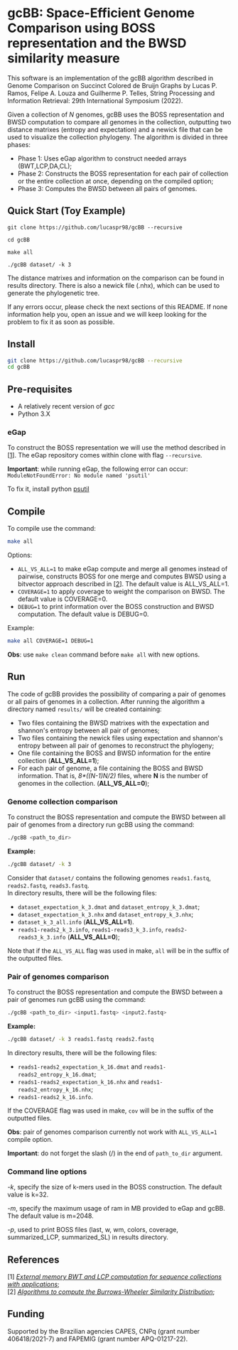 # gcBB: Space-Efficient Genome Comparison using BOSS representation and the BWSD similarity measure 
This software is an implementation of the gcBB algorithm described in Genome Comparison on Succinct Colored de Bruijn Graphs by Lucas P. Ramos, Felipe A. Louza and Guilherme P. Telles, String Processing and Information Retrieval: 29th International Symposium (2022).

Given a collection of _N_ genomes, gcBB uses the BOSS representation and BWSD computation to compare all genomes in the collection, outputting two distance matrixes (entropy and expectation) and a newick file that can be used to visualize the collection phylogeny. The algorithm is divided in three phases:
* Phase 1: Uses eGap algorithm to construct needed arrays (BWT,LCP,DA,CL);
* Phase 2: Constructs the BOSS representation for each pair of collection or the entire collection at once, depending on the compiled option;
* Phase 3: Computes the BWSD between all pairs of genomes.

## Quick Start (Toy Example)

```
git clone https://github.com/lucaspr98/gcBB --recursive

cd gcBB

make all

./gcBB dataset/ -k 3
```

The distance matrixes and information on the comparison can be found in results directory. There is also a newick file (.nhx), which can be used to generate the phylogenetic tree.

If any errors occur, please check the next sections of this README. If none information help you, open an issue and we will keep looking for the problem to fix it as soon as possible.

## Install
```sh
git clone https://github.com/lucaspr98/gcBB --recursive
cd gcBB
```

## Pre-requisites
* A relatively recent version of *gcc*
* Python 3.X

### eGap
To construct the BOSS representation we will use the method described in [[1](https://doi.org/10.1186/s13015-019-0140-0)]. 
The eGap repository comes within clone with flag `--recursive`.

**Important**: while running eGap, the following error can occur:
`ModuleNotFoundError: No module named 'psutil'`

To fix it, install python [psutil](https://github.com/giampaolo/psutil/blob/master/INSTALL.rst)

## Compile
To compile use the command:
```sh
make all
```
Options:
* `ALL_VS_ALL=1` to make eGap compute and merge all genomes instead of pairwise, constructs BOSS for one merge and computes BWSD using a bitvector approach described in [[2](https://doi.org/10.1016/j.tcs.2019.03.012)]. The default value is ALL_VS_ALL=1.
* `COVERAGE=1` to apply coverage to weight the comparison on BWSD. The default value is COVERAGE=0.
* `DEBUG=1` to print information over the BOSS construction and BWSD computation. The default value is DEBUG=0.


Example:
```sh
make all COVERAGE=1 DEBUG=1
```
**Obs**: use `make clean` command before `make all` with new options. 
## Run
The code of gcBB provides the possibility of comparing a pair of genomes or all pairs of genomes in a collection. After running the algorithm a directory named `results/` will be created containing:
* Two files containing the BWSD matrixes with the expectation and shannon's entropy between all pair of genomes;
* Two files containing the newick files using expectation and shannon's entropy between all pair of genomes to reconstruct the phylogeny;
* One file containing the BOSS and BWSD information for the entire collection (**ALL_VS_ALL=1**);
* For each pair of genome, a file containing the BOSS and BWSD information. That is, _8*((N-1)*N/2)*_ files, where **N** is the number of genomes in the collection. (**ALL_VS_ALL=0**);

### Genome collection comparison
To construct the BOSS representation and compute the BWSD between all pair of genomes from a directory run gcBB using the command:
```sh
./gcBB <path_to_dir>
```
**Example:**
```sh
./gcBB dataset/ -k 3
```
Consider that `dataset/` contains the following genomes `reads1.fastq`, `reads2.fastq`, `reads3.fastq`.\
In directory results, there will be the following files: 
* `dataset_expectation_k_3.dmat` and  `dataset_entropy_k_3.dmat`;
* `dataset_expectation_k_3.nhx` and  `dataset_entropy_k_3.nhx`;
* `dataset_k_3_all.info` (**ALL_VS_ALL=1**).
* `reads1-reads2_k_3.info`, `reads1-reads3_k_3.info`, `reads2-reads3_k_3.info` (**ALL_VS_ALL=0**);

Note that if the `ALL_VS_ALL` flag was used in make, `all` will be in the suffix of the outputted files.

### Pair of genomes comparison
To construct the BOSS representation and compute the BWSD between a pair of genomes run gcBB using the command:
```sh
./gcBB <path_to_dir> <input1.fastq> <input2.fastq>
```
**Example:**
```sh
./gcBB dataset/ -k 3 reads1.fastq reads2.fastq
```
In directory results, there will be the following files: 
* `reads1-reads2_expectation_k_16.dmat` and  `reads1-reads2_entropy_k_16.dmat`;
* `reads1-reads2_expectation_k_16.nhx` and  `reads1-reads2_entropy_k_16.nhx`;
* `reads1-reads2_k_16.info`.

If the COVERAGE flag was used in make, `cov` will be in the suffix of the outputted files.

**Obs**: pair of genomes comparison currently not work with `ALL_VS_ALL=1` compile option.

**Important**: do not forget the slash (/) in the end of `path_to_dir` argument.

### Command line options
*-k*, specify the size of k-mers used in the BOSS construction. The default value is k=32.

*-m*, specify the maximum usage of ram in MB provided to eGap and gcBB. The default value is m=2048.

*-p*, used to print BOSS files (last, w, wm, colors, coverage, summarized\_LCP, summarized\_SL) in results directory.

## References
[1] [*External memory BWT and LCP computation for sequence collections with applications*](https://doi.org/10.1186/s13015-019-0140-0);\
[2] [*Algorithms to compute the Burrows-Wheeler Similarity Distribution*](https://doi.org/10.1016/j.tcs.2019.03.012);

## Funding

Supported by the Brazilian agencies CAPES, CNPq (grant number 406418/2021-7) and FAPEMIG (grant number APQ-01217-22).

